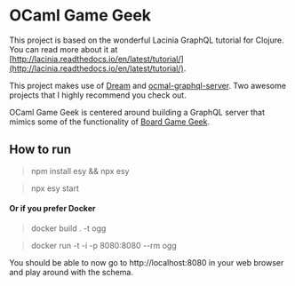 # OCaml Game Geek

This project is based on the wonderful Lacinia GraphQL tutorial for Clojure. You can read more about it at [http://lacinia.readthedocs.io/en/latest/tutorial/](http://lacinia.readthedocs.io/en/latest/tutorial/).

This project makes use of
[Dream](https://github.com/aantron/dream)
and [ocmal-graphql-server](https://github.com/andreas/ocaml-graphql-server). Two awesome projects that I highly recommend you check out.

OCaml Game Geek is centered around building a GraphQL server that mimics some of the functionality of [Board Game Geek](https://boardgamegeek.com/).

## How to run

> npm install esy && npx esy

> npx esy start


#### Or if you prefer Docker

> docker build . -t ogg

> docker run -t -i -p 8080:8080 --rm ogg

You should be able to now go to http://localhost:8080 in your web browser and play around with the schema.